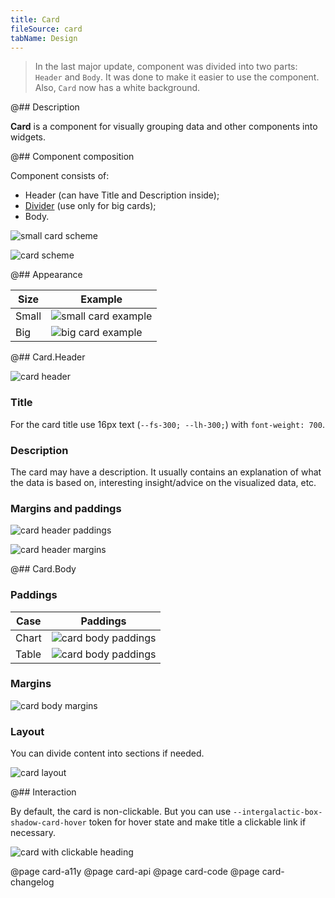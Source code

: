 ```yaml
---
title: Card
fileSource: card
tabName: Design
---
```


> In the last major update, component was divided into two parts: `Header` and `Body`. It was done to make it easier to use the component. Also, `Card` now has a white background.

@## Description

**Card** is a component for visually grouping data and other components into widgets.

@## Component composition

Component consists of:

- Header (can have Title and Description inside);
- [Divider](/components/divider/) (use only for big cards);
- Body.

![small card scheme](static/card-scheme2.png)

![card scheme](static/card-scheme.png)

@## Appearance

| Size  | Example                                      |
| ----- | -------------------------------------------- |
| Small | ![small card example](static/card-small.png) |
| Big   | ![big card example](static/card-big.png)     |

@## Card.Header

![card header](static/card-header.png)

### Title

For the card title use 16px text (`--fs-300; --lh-300;`) with `font-weight: 700`.

### Description

The card may have a description. It usually contains an explanation of what the data is based on, interesting insight/advice on the visualized data, etc.

### Margins and paddings

![card header paddings](static/card-paddings1.png)

![card header margins](static/card-margins1.png)

@## Card.Body

### Paddings

| Case  | Paddings                                         |
| ----- | ------------------------------------------------ |
| Chart | ![card body paddings](static/card-paddings2.png) |
| Table | ![card body paddings](static/card-paddings3.png) |

### Margins

![card body margins](static/card-margins2.png)

### Layout

You can divide content into sections if needed.

![card layout](static/card-layout.png)

@## Interaction

By default, the card is non-clickable. But you can use `--intergalactic-box-shadow-card-hover` token for hover state and make title a clickable link if necessary.

![card with clickable heading](static/card-clickable.png)

@page card-a11y
@page card-api
@page card-code
@page card-changelog
